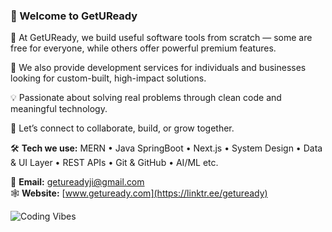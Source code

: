 ### 👋 Welcome to GetUReady

🌿 At GetUReady, we build useful software tools from scratch — some are free for everyone, while others offer powerful premium features.

💼 We also provide development services for individuals and businesses looking for custom-built, high-impact solutions.

💡 Passionate about solving real problems through clean code and meaningful technology.

🤝 Let’s connect to collaborate, build, or grow together.

🛠️ **Tech we use:** MERN • Java SpringBoot • Next.js • System Design • Data & UI Layer • REST APIs • Git & GitHub • AI/ML etc.

📨 **Email:** getureadyji@gmail.com  
🕸️ **Website:** [www.getuready.com](https://linktr.ee/getuready)

![Coding Vibes](https://user-images.githubusercontent.com/74038190/225813708-98b745f2-7d22-48cf-9150-083f1b00d6c9.gif)
